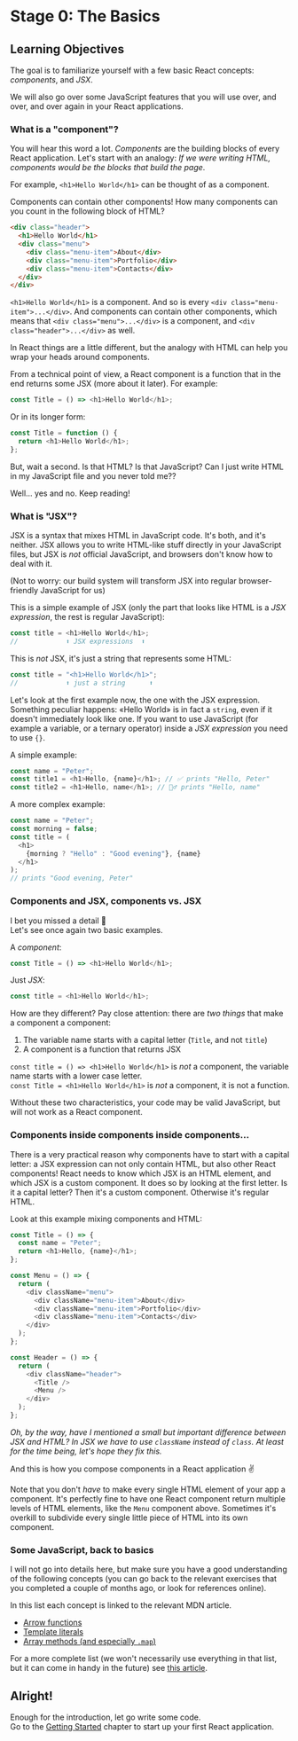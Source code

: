 # Stage 0: The Basics

## Learning Objectives

The goal is to familiarize yourself with a few basic React concepts: _components_, and _JSX_.

We will also go over some JavaScript features that you will use over, and over, and over again in your React applications.

### What is a "component"?

You will hear this word a lot. _Components_ are the building blocks of every React application. Let's start with an analogy: _If we were writing HTML, components would be the blocks that build the page_.

For example, `<h1>Hello World</h1>` can be thought of as a component.

Components can contain other components! How many components can you count in the following block of HTML?

```html
<div class="header">
  <h1>Hello World</h1>
  <div class="menu">
    <div class="menu-item">About</div>
    <div class="menu-item">Portfolio</div>
    <div class="menu-item">Contacts</div>
  </div>
</div>
```

`<h1>Hello World</h1>` is a component. And so is every `<div class="menu-item">...</div>`. And components can contain other components, which means that `<div class="menu">...</div>` is a component, and `<div class="header">...</div>` as well.

In React things are a little different, but the analogy with HTML can help you wrap your heads around components.

From a technical point of view, a React component is a function that in the end returns some JSX (more about it later). For example:

```js
const Title = () => <h1>Hello World</h1>;
```

Or in its longer form:

```js
const Title = function () {
  return <h1>Hello World</h1>;
};
```

But, wait a second. Is that HTML? Is that JavaScript? Can I just write HTML in my JavaScript file and you never told me??

Well... yes and no. Keep reading!

### What is "JSX"?

JSX is a syntax that mixes HTML in JavaScript code. It's both, and it's neither. JSX allows you to write HTML-like stuff directly in your JavaScript files, but JSX is _not_ official JavaScript, and browsers don't know how to deal with it.

(Not to worry: our build system will transform JSX into regular browser-friendly JavaScript for us)

This is a simple example of JSX (only the part that looks like HTML is a _JSX expression_, the rest is regular JavaScript):

```js
const title = <h1>Hello World</h1>;
//            ⬆️ JSX expressions  ⬆️
```

This is _not_ JSX, it's just a string that represents some HTML:

```js
const title = "<h1>Hello World</h1>";
//            ⬆️ just a string      ⬆️
```

Let's look at the first example now, the one with the JSX expression. Something peculiar happens: «Hello World» is in fact a `string`, even if it doesn't immediately look like one. If you want to use JavaScript (for example a variable, or a ternary operator) inside a _JSX expression_ you need to use `{}`.

A simple example:

```js
const name = "Peter";
const title1 = <h1>Hello, {name}</h1>; // ✅ prints "Hello, Peter"
const title2 = <h1>Hello, name</h1>; // 🙅‍♂️ prints "Hello, name"
```

A more complex example:

```js
const name = "Peter";
const morning = false;
const title = (
  <h1>
    {morning ? "Hello" : "Good evening"}, {name}
  </h1>
);
// prints "Good evening, Peter"
```

### Components and JSX, components vs. JSX

I bet you missed a detail 🙂  
Let's see once again two basic examples.

A _component_:

```js
const Title = () => <h1>Hello World</h1>;
```

Just _JSX_:

```js
const title = <h1>Hello World</h1>;
```

How are they different? Pay close attention: there are _two things_ that make a component a component:

1. The variable name starts with a capital letter (`Title`, and not `title`)
2. A component is a function that returns JSX

`const title = () => <h1>Hello World</h1>` is _not_ a component, the variable name starts with a lower case letter.  
`const Title = <h1>Hello World</h1>` is _not_ a component, it is not a function.

Without these two characteristics, your code may be valid JavaScript, but will not work as a React component.

### Components inside components inside components...

There is a very practical reason why components have to start with a capital letter: a JSX expression can not only contain HTML, but also other React components! React needs to know which JSX is an HTML element, and which JSX is a custom component. It does so by looking at the first letter. Is it a capital letter? Then it's a custom component. Otherwise it's regular HTML.

Look at this example mixing components and HTML:

```js
const Title = () => {
  const name = "Peter";
  return <h1>Hello, {name}</h1>;
};

const Menu = () => {
  return (
    <div className="menu">
      <div className="menu-item">About</div>
      <div className="menu-item">Portfolio</div>
      <div className="menu-item">Contacts</div>
    </div>
  );
};

const Header = () => {
  return (
    <div className="header">
      <Title />
      <Menu />
    </div>
  );
};
```

_Oh, by the way, have I mentioned a small but important difference between JSX and HTML? In JSX we have to use `className` instead of `class`. At least for the time being, let's hope they fix this._

And this is how you compose components in a React application ✌️

Note that you don't _have_ to make every single HTML element of your app a component. It's perfectly fine to have one React component return multiple levels of HTML elements, like the `Menu` component above. Sometimes it's overkill to subdivide every single little piece of HTML into its own component.

### Some JavaScript, back to basics

I will not go into details here, but make sure you have a good understanding of the following concepts (you can go back to the relevant exercises that you completed a couple of months ago, or look for references online).

In this list each concept is linked to the relevant MDN article.

- [Arrow functions](https://developer.mozilla.org/en-US/docs/Web/JavaScript/Reference/Functions/Arrow_functions)
- [Template literals](https://developer.mozilla.org/en-US/docs/Web/JavaScript/Reference/Template_literals)
- [Array methods (and especially `.map`)](https://developer.mozilla.org/en-US/docs/Web/JavaScript/Reference/Global_Objects/Array/map)

For a more complete list (we won't necessarily use everything in that list, but it can come in handy in the future) see [this article](https://kentcdodds.com/blog/javascript-to-know-for-react).

## Alright!

Enough for the introduction, let go write some code.  
Go to the [Getting Started](../1.Getting-Started) chapter to start up your first React application.
